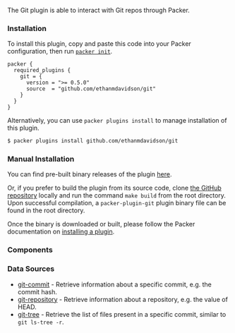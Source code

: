 The Git plugin is able to interact with Git repos through Packer.

### Installation

To install this plugin, copy and paste this code into your Packer configuration, then run [`packer init`](https://www.packer.io/docs/commands/init).

```hcl
packer {
  required_plugins {
    git = {
      version = ">= 0.5.0"
      source  = "github.com/ethanmdavidson/git"
    }
  }
}
```

Alternatively, you can use `packer plugins install` to manage installation of this plugin.

```sh
$ packer plugins install github.com/ethanmdavidson/git
```

### Manual Installation

You can find pre-built binary releases of the plugin 
[here](https://github.com/ethanmdavidson/packer-plugin-git/releases).

Or, if you prefer to build the plugin from its source
code, clone [the GitHub repository](https://github.com/ethanmdavidson/packer-plugin-git)
locally and run the command `make build` from the root
directory. Upon successful compilation, a `packer-plugin-git` plugin
binary file can be found in the root directory.

Once the binary is downloaded or built, please follow the Packer
documentation on
[installing a plugin](https://www.packer.io/docs/extending/plugins/#installing-plugins).

### Components

### Data Sources

- [git-commit](/packer/integrations/ethanmdavidson/git/latest/components/data-source/commit) - Retrieve information
    about a specific commit, e.g. the commit hash.
- [git-repository](/packer/integrations/ethanmdavidson/git/latest/components/data-source/repository) - Retrieve information
    about a repository, e.g. the value of HEAD.
- [git-tree](/packer/integrations/ethanmdavidson/git/latest/components/data-source/tree) - Retrieve the list of
    files present in a specific commit, similar to `git ls-tree -r`.

